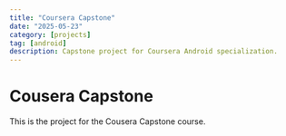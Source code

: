 ```yaml
---
title: "Coursera Capstone"
date: "2025-05-23"
category: [projects]
tag: [android]
description: Capstone project for Coursera Android specialization.
---
```


# Cousera Capstone

This is the project for the Cousera Capstone course.